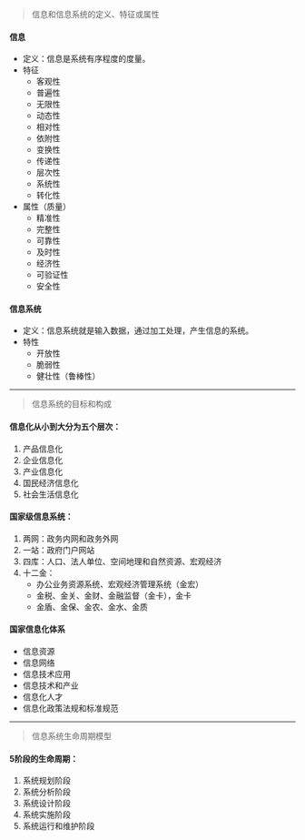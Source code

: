 > 信息和信息系统的定义、特征或属性
#### 信息
+ 定义：信息是系统有序程度的度量。
+ 特征
   + 客观性
   + 普遍性
   + 无限性
   + 动态性
   + 相对性
   + 依附性
   + 变换性
   + 传递性
   + 层次性
   + 系统性
   + 转化性
+ 属性（质量）
   + 精准性
   + 完整性
   + 可靠性
   + 及时性
   + 经济性
   + 可验证性
   + 安全性
#### 信息系统
+ 定义：信息系统就是输入数据，通过加工处理，产生信息的系统。
+ 特性
   + 开放性
   + 脆弱性
   + 健壮性（鲁棒性）
---
> 信息系统的目标和构成

#### 信息化从小到大分为五个层次：
1. 产品信息化
2. 企业信息化
3. 产业信息化
4. 国民经济信息化
5. 社会生活信息化

#### 国家级信息系统：
1. 两网：政务内网和政务外网
2. 一站：政府门户网站
3. 四库：人口、法人单位、空间地理和自然资源、宏观经济
4. 十二金：
   + 办公业务资源系统、宏观经济管理系统（金宏）
   + 金税、金关、金财、金融监督（金卡），金卡
   + 金盾、金保、金农、金水、金质

#### 国家信息化体系
   + 信息资源
   + 信息网络
   + 信息技术应用
   + 信息技术和产业
   + 信息化人才
   + 信息化政策法规和标准规范
---
> 信息系统生命周期模型

#### 5阶段的生命周期：
1. 系统规划阶段
2. 系统分析阶段
3. 系统设计阶段
4. 系统实施阶段
5. 系统运行和维护阶段
